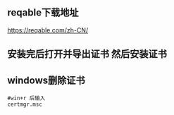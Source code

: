 
## reqable下载地址

https://reqable.com/zh-CN/

## 安装完后打开并导出证书 然后安装证书


## windows删除证书

```
#win+r 后输入
certmgr.msc
```
